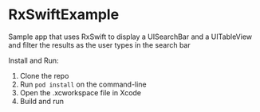 # RxSwiftExample
Sample app that uses RxSwift to display a UISearchBar and a UITableView and filter the results as the user types in the search bar

Install and Run:

1. Clone the repo
2. Run `pod install` on the command-line
3. Open the .xcworkspace file in Xcode
4. Build and run
